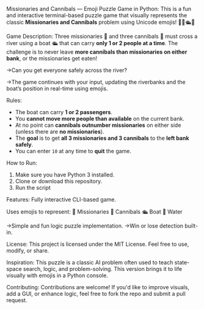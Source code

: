Missionaries and Cannibals — Emoji Puzzle Game in Python:
This is a fun and interactive terminal-based puzzle game that visually represents the classic **Missionaries and Cannibals** problem using Unicode emojis! 🧙🧟🛳️🌊

Game Description:
Three missionaries 🧙 and three cannibals 🧟 must cross a river using a boat 🛳️ that can carry **only 1 or 2 people at a time**. The challenge is to never leave **more cannibals than missionaries on either bank**, or the missionaries get eaten!

->Can you get everyone safely across the river?

->The game continues with your input, updating the riverbanks and the boat’s position in real-time using emojis.

Rules:
- The boat can carry **1 or 2 passengers**.
- You **cannot move more people than available** on the current bank.
- At no point can **cannibals outnumber missionaries** on either side (unless there are **no missionaries**).
- The **goal** is to get **all 3 missionaries and 3 cannibals** to the **left bank safely**.
- You can enter `10` at any time to **quit** the game.

How to Run:
1. Make sure you have Python 3 installed.
2. Clone or download this repository.
3. Run the script

Features:
Fully interactive CLI-based game.

Uses emojis to represent:
🧙 Missionaries
🧟 Cannibals
🛳️ Boat
🌊 Water

->Simple and fun logic puzzle implementation.
->Win or lose detection built-in.

License:
This project is licensed under the MIT License. Feel free to use, modify, or share.

Inspiration:
This puzzle is a classic AI problem often used to teach state-space search, logic, and problem-solving. This version brings it to life visually with emojis in a Python console.

Contributing:
Contributions are welcome! If you'd like to improve visuals, add a GUI, or enhance logic, feel free to fork the repo and submit a pull request.
